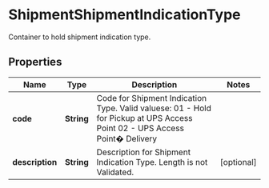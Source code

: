 

# ShipmentShipmentIndicationType

Container to hold shipment indication type.

## Properties

| Name | Type | Description | Notes |
|------------ | ------------- | ------------- | -------------|
|**code** | **String** | Code for Shipment Indication Type. Valid valuese:  01 - Hold for Pickup at UPS Access Point  02 - UPS Access Point� Delivery |  |
|**description** | **String** | Description for Shipment Indication Type.  Length is not Validated. |  [optional] |



